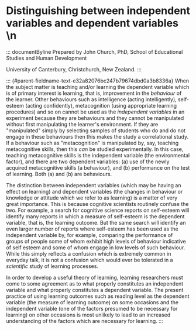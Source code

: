 # Distinguishing between independent variables and dependent variables \n

::: documentByline
Prepared by John Church, PhD, School of Educational Studies and Human
Development

University of Canterbury, Christchurch, New Zealand.
:::

::: {#parent-fieldname-text-e32a82076bc247b79674dbd0a3b8336a}
When the subject matter is teaching and/or learning the dependent
variable which is of primary interest is learning, that is, improvement
in the *behaviour* of the learner. Other behaviours such as intelligence
(acting intelligently), self-esteem (acting confidently), metacognition
(using appropriate learning procedures) and so on cannot be used as the
*independent variables* in an experiment because they are behaviours and
they cannot be manipulated without first manipulating the learner's
environment. If they are "manipulated" simply by selecting samples of
students who do and do not engage in these behaviours then this makes
the study a correlational study. If a behaviour such as "metacognition"
is manipulated by, say, teaching metacognitive skills, then this *can*
be studied experimentally. In this case, teaching metacognitive skills
is the independent variable (the environmental factor), and there are
two dependent variables: (a) use of the newly acquired metacognitive
skills (a behaviour), and (b) performance on the test of learning. Both
(a) and (b) are behaviours.

The distinction between independent variables (which may be having an
effect on learning) and dependent variables (the changes in behaviour or
knowledge or attitude which we refer to as learning) is a matter of very
great importance. This is because cognitive scientists routinely confuse
the two. For example, a search for cognitive science reports on
self-esteem will identify many reports in which a measure of self-esteem
is the dependent variable, that is, the learning outcome. But the same
search will identify an even larger number of reports where self-esteem
has been used as the independent variable by, for example, comparing the
performance of groups of people some of whom exhibit high levels of
behaviour indicative of self esteem and some of whom engage in low
levels of such behaviour. While this simply reflects a confusion which
is extremely common in everyday talk, it is not a confusion which would
ever be tolerated in a *scientific* study of learning processes.

In order to develop a useful theory of learning, learning researchers
must come to some agreement as to what properly constitutes an
independent variable and what properly constitutes a dependent variable.
The present practice of using learning outcomes such as reading level as
the dependent variable (the measure of learning outcome) on some
occasions and the independent variable (one of the factors presumed to
be necessary for learning) on other occasions is most unlikely to lead
to an increased understanding of the factors which are necessary for
learning.
:::
